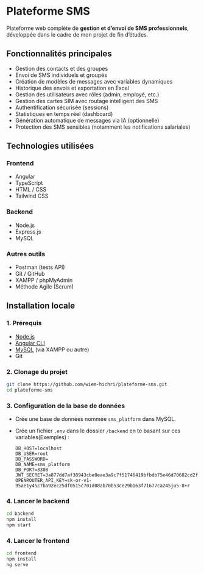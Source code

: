 #  Plateforme SMS

Plateforme web complète de **gestion et d’envoi de SMS professionnels**, développée dans le cadre de mon projet de fin d’études.

##  Fonctionnalités principales

-  Gestion des contacts et des groupes
-  Envoi de SMS individuels et groupés
-  Création de modèles de messages avec variables dynamiques
-  Historique des envois et exportation en Excel
-  Gestion des utilisateurs avec rôles (admin, employé, etc.)
-  Gestion des cartes SIM avec routage intelligent des SMS 
-  Authentification sécurisée (sessions)
-  Statistiques en temps réel (dashboard)
-  Génération automatique de messages via IA (optionnelle)
-  Protection des SMS sensibles (notamment les notifications salariales)

##  Technologies utilisées

###  Frontend
- Angular
- TypeScript
- HTML / CSS
- Tailwind CSS

###  Backend
- Node.js
- Express.js
- MySQL

###  Autres outils
- Postman (tests API)
- Git / GitHub
- XAMPP / phpMyAdmin
- Méthode Agile (Scrum)

##  Installation locale

### 1. Prérequis

- [Node.js](https://nodejs.org/)
- [Angular CLI](https://angular.io/cli)
- [MySQL](https://www.mysql.com/) (via XAMPP ou autre)
- Git

### 2. Clonage du projet

```bash
git clone https://github.com/wiem-hichri/plateforme-sms.git
cd plateforme-sms
```
### 3. Configuration de la base de données

- Crée une base de données nommée `sms_platform` dans MySQL.
- Crée un fichier `.env` dans le dossier `/backend` en te basant sur ces variables(Exemples) :

      DB_HOST=localhost
      DB_USER=root
      DB_PASSWORD=
      DB_NAME=sms_platform
      DB_PORT=3308
      JWT_SECRET=3a877dd7af38943cbe0eae3a9c7f51746419bfbdb75e46d70682cd2fb9da6454b18126faa61183d68fec338f00bc92dcb134c101f45290b1fe054e9b2eb69kl0
      OPENROUTER_API_KEY=sk-or-v1-95ae1y45c7ba92ec25df0515c701d08ab70b53ce29b163f71677ca245ju5-8+r


### 4. Lancer le backend

```bash
cd backend
npm install
npm start
```
### 4. Lancer le frontend

```bash
cd frontend
npm install
ng serve
